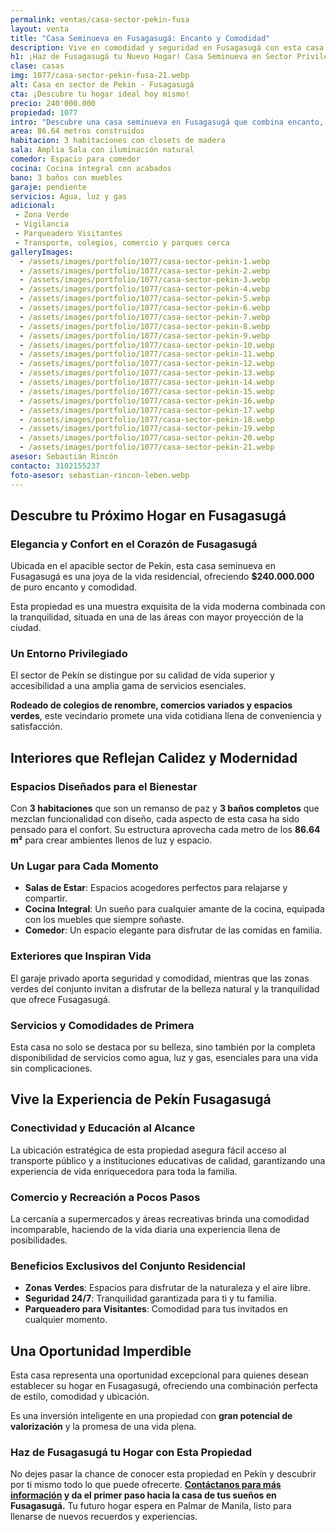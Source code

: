```yaml
---
permalink: ventas/casa-sector-pekin-fusa
layout: venta
title: "Casa Seminueva en Fusagasugá: Encanto y Comodidad"
description: Vive en comodidad y seguridad en Fusagasugá con esta casa seminueva en venta. ¡Aprovecha esta oportunidad y encuentra tu hogar ideal!
h1: ¡Haz de Fusagasugá tu Nuevo Hogar! Casa Seminueva en Sector Privilegiado!
clase: casas
img: 1077/casa-sector-pekin-fusa-21.webp
alt: Casa en sector de Pekin - Fusagasugá
cta: ¡Descubre tu hogar ideal hoy mismo!
precio: 240'000.000
propiedad: 1077
intro: "Descubre una casa seminueva en Fusagasugá que combina encanto, comodidad y ubicación privilegiada para tu nueva vida."
area: 86.64 metros construidos 
habitacion: 3 habitaciones con closets de madera 
sala: Amplia Sala con iluminación natural
comedor: Espacio para comedor
cocina: Cocina integral con acabados
bano: 3 baños con muebles 
garaje: pendiente
servicios: Agua, luz y gas 
adicional:
 - Zona Verde
 - Vigilancia
 - Parqueadero Visitantes
 - Transporte, colegios, comercio y parques cerca
galleryImages:
  - /assets/images/portfolio/1077/casa-sector-pekin-1.webp
  - /assets/images/portfolio/1077/casa-sector-pekin-2.webp
  - /assets/images/portfolio/1077/casa-sector-pekin-3.webp
  - /assets/images/portfolio/1077/casa-sector-pekin-4.webp
  - /assets/images/portfolio/1077/casa-sector-pekin-5.webp
  - /assets/images/portfolio/1077/casa-sector-pekin-6.webp
  - /assets/images/portfolio/1077/casa-sector-pekin-7.webp
  - /assets/images/portfolio/1077/casa-sector-pekin-8.webp
  - /assets/images/portfolio/1077/casa-sector-pekin-9.webp
  - /assets/images/portfolio/1077/casa-sector-pekin-10.webp
  - /assets/images/portfolio/1077/casa-sector-pekin-11.webp
  - /assets/images/portfolio/1077/casa-sector-pekin-12.webp
  - /assets/images/portfolio/1077/casa-sector-pekin-13.webp
  - /assets/images/portfolio/1077/casa-sector-pekin-14.webp
  - /assets/images/portfolio/1077/casa-sector-pekin-15.webp
  - /assets/images/portfolio/1077/casa-sector-pekin-16.webp
  - /assets/images/portfolio/1077/casa-sector-pekin-17.webp
  - /assets/images/portfolio/1077/casa-sector-pekin-18.webp
  - /assets/images/portfolio/1077/casa-sector-pekin-19.webp
  - /assets/images/portfolio/1077/casa-sector-pekin-20.webp
  - /assets/images/portfolio/1077/casa-sector-pekin-21.webp
asesor: Sebastián Rincón
contacto: 3102155237
foto-asesor: sebastian-rincon-leben.webp
---
```

## Descubre tu Próximo Hogar en Fusagasugá

### Elegancia y Confort en el Corazón de Fusagasugá

Ubicada en el apacible sector de Pekín, esta casa seminueva en Fusagasugá es una joya de la vida residencial, ofreciendo **$240.000.000** de puro encanto y comodidad.

Esta propiedad es una muestra exquisita de la vida moderna combinada con la tranquilidad, situada en una de las áreas con mayor proyección de la ciudad.

### Un Entorno Privilegiado

El sector de Pekín se distingue por su calidad de vida superior y accesibilidad a una amplia gama de servicios esenciales.

**Rodeado de colegios de renombre, comercios variados y espacios verdes**, este vecindario promete una vida cotidiana llena de conveniencia y satisfacción.

## Interiores que Reflejan Calidez y Modernidad

### Espacios Diseñados para el Bienestar

Con **3 habitaciones** que son un remanso de paz y **3 baños completos** que mezclan funcionalidad con diseño, cada aspecto de esta casa ha sido pensado para el confort. Su estructura aprovecha cada metro de los **86.64 m²** para crear ambientes llenos de luz y espacio.

### Un Lugar para Cada Momento

- **Salas de Estar**: Espacios acogedores perfectos para relajarse y compartir.
- **Cocina Integral**: Un sueño para cualquier amante de la cocina, equipada con los muebles que siempre soñaste.
- **Comedor**: Un espacio elegante para disfrutar de las comidas en familia.

### Exteriores que Inspiran Vida

El garaje privado aporta seguridad y comodidad, mientras que las zonas verdes del conjunto invitan a disfrutar de la belleza natural y la tranquilidad que ofrece Fusagasugá.

### Servicios y Comodidades de Primera

Esta casa no solo se destaca por su belleza, sino también por la completa disponibilidad de servicios como agua, luz y gas, esenciales para una vida sin complicaciones.

## Vive la Experiencia de Pekín Fusagasugá

### Conectividad y Educación al Alcance

La ubicación estratégica de esta propiedad asegura fácil acceso al transporte público y a instituciones educativas de calidad, garantizando una experiencia de vida enriquecedora para toda la familia.

### Comercio y Recreación a Pocos Pasos

La cercanía a supermercados y áreas recreativas brinda una comodidad incomparable, haciendo de la vida diaria una experiencia llena de posibilidades.

### Beneficios Exclusivos del Conjunto Residencial

- **Zonas Verdes**: Espacios para disfrutar de la naturaleza y el aire libre.
- **Seguridad 24/7**: Tranquilidad garantizada para ti y tu familia.
- **Parqueadero para Visitantes**: Comodidad para tus invitados en cualquier momento.

## Una Oportunidad Imperdible

Esta casa representa una oportunidad excepcional para quienes desean establecer su hogar en Fusagasugá, ofreciendo una combinación perfecta de estilo, comodidad y ubicación.

Es una inversión inteligente en una propiedad con **gran potencial de valorización** y la promesa de una vida plena.

### Haz de Fusagasugá tu Hogar con Esta Propiedad

No dejes pasar la chance de conocer esta propiedad en Pekín y descubrir por ti mismo todo lo que puede ofrecerte. **[Contáctanos para más información](#asesor) y da el primer paso hacia la casa de tus sueños en Fusagasugá.** Tu futuro hogar espera en Palmar de Manila, listo para llenarse de nuevos recuerdos y experiencias.